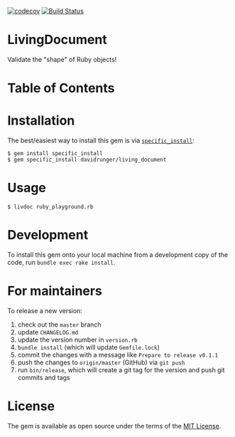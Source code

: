 [![codecov](https://codecov.io/gh/davidrunger/living_document/branch/master/graph/badge.svg)](https://codecov.io/gh/davidrunger/living_document)
[![Build Status](https://travis-ci.com/davidrunger/living_document.svg?branch=master)](https://travis-ci.com/davidrunger/living_document)

# LivingDocument

Validate the "shape" of Ruby objects!

# Table of Contents

<!--ts-->
<!--te-->

# Installation

The best/easiest way to install this gem is via
[`specific_install`](https://github.com/rdp/specific_install):

```
$ gem install specific_install
$ gem specific_install davidrunger/living_document
```

# Usage

```
$ livdoc ruby_playground.rb
```

# Development

To install this gem onto your local machine from a development copy of the code, run `bundle exec
rake install`.

# For maintainers

To release a new version:
1. check out the `master` branch
2. update `CHANGELOG.md`
3. update the version number in `version.rb`
4. `bundle install` (which will update `Gemfile.lock`)
5. commit the changes with a message like `Prepare to release v0.1.1`
6. push the changes to `origin/master` (GitHub) via `git push`
7. run `bin/release`, which will create a git tag for the version and push git commits and tags

# License

The gem is available as open source under the terms of the [MIT
License](https://opensource.org/licenses/MIT).
